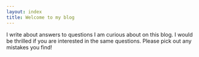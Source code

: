 ```yaml
---
layout: index
title: Welcome to my blog
---
```


I write about answers to questions I am curious about on this blog. I would be thrilled if you are interested in the same questions. Please pick out any mistakes you find! 
